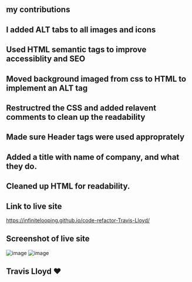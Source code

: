 ## my contributions

## I added ALT tabs to all images and icons
## Used HTML semantic tags to improve accessiblity and SEO
## Moved background imaged from css to HTML to implement an ALT tag
## Restructred the CSS and added relavent comments to clean up the readability
## Made sure Header tags were used approprately
## Added a title with name of company, and what they do.
## Cleaned up HTML for readability.

## Link to live site
https://infinitelooping.github.io/code-refactor-Travis-Lloyd/

## Screenshot of live site
![image](https://user-images.githubusercontent.com/88291158/133832748-ac6a01d9-e78e-49da-82b0-20ccdfd0b939.png)
![image](https://user-images.githubusercontent.com/88291158/133832830-78560697-e857-4658-8b16-9dad3c588e3a.png)


## Travis Lloyd ❤️
